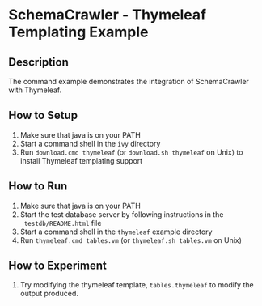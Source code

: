 # SchemaCrawler - Thymeleaf Templating Example

## Description
The command example demonstrates the integration of SchemaCrawler with Thymeleaf.

## How to Setup
1. Make sure that java is on your PATH
2. Start a command shell in the `ivy` directory 
3. Run `download.cmd thymeleaf` (or `download.sh thymeleaf` on Unix) to
   install Thymeleaf templating support 

## How to Run
1. Make sure that java is on your PATH
2. Start the test database server by following instructions in the `_testdb/README.html` file
3. Start a command shell in the `thymeleaf` example directory
5. Run `thymeleaf.cmd tables.vm` (or `thymeleaf.sh tables.vm` on Unix) 

## How to Experiment
1. Try modifying the thymeleaf template, `tables.thymeleaf` to modify the output produced. 
